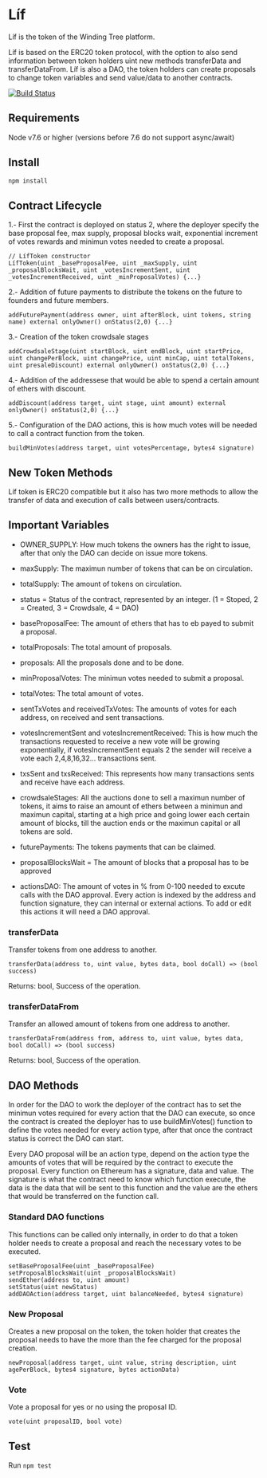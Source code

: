 # Líf

Líf is the token of the Winding Tree platform.

Líf is based on the ERC20 token protocol, with the option to also send information between token holders uint new methods transferData and transferDataFrom.
Líf is also a DAO, the token holders can create proposals to change token variables and send value/data to another contracts.

[![Build Status](https://travis-ci.org/windingtree/LifToken.svg?branch=master)](https://travis-ci.org/windingtree/LifToken)

## Requirements

Node v7.6 or higher (versions before 7.6 do not support async/await)

## Install

```sh
npm install
```

## Contract Lifecycle

1.- First the contract is deployed on status 2, where the deployer specify the base proposal fee, max supply, proposal blocks wait, exponential increment of votes rewards and minimun votes needed to create a proposal.
  ```
  // LífToken constructor
  LífToken(uint _baseProposalFee, uint _maxSupply, uint _proposalBlocksWait, uint _votesIncrementSent, uint _votesIncrementReceived, uint _minProposalVotes) {...}
  ```
2.- Addition of future payments to distribute the tokens on the future to founders and future members.
  ```
  addFuturePayment(address owner, uint afterBlock, uint tokens, string name) external onlyOwner() onStatus(2,0) {...}
  ```
3.- Creation of the token crowdsale stages
  ```
  addCrowdsaleStage(uint startBlock, uint endBlock, uint startPrice, uint changePerBlock, uint changePrice, uint minCap, uint totalTokens, uint presaleDiscount) external onlyOwner() onStatus(2,0) {...}
  ```
4.- Addition of the addressese that would be able to spend a certain amount of ethers with discount.
  ```
  addDiscount(address target, uint stage, uint amount) external onlyOwner() onStatus(2,0) {...}
  ```
5.- Configuration of the DAO actions, this is how much votes will be needed to call a contract function from the token.
  ```
  buildMinVotes(address target, uint votesPercentage, bytes4 signature)
  ```

## New Token Methods

Líf token is ERC20 compatible but it also has two more methods to allow the transfer of data and execution of calls between users/contracts.

## Important Variables

- OWNER_SUPPLY: How much tokens the owners has the right to issue, after that only the DAO can decide on issue more tokens.

- maxSupply: The maximun number of tokens that can be on circulation.

- totalSupply: The amount of tokens on circulation.

- status = Status of the contract, represented by an integer. (1 = Stoped, 2 = Created, 3 = Crowdsale, 4 = DAO)

- baseProposalFee: The amount of ethers that has to eb payed to submit a proposal.

- totalProposals: The total amount of proposals.

- proposals: All the proposals done and to be done.

- minProposalVotes: The minimun votes needed to submit a proposal.

- totalVotes: The total amount of votes.

- sentTxVotes and receivedTxVotes: The amounts of votes for each address, on received and sent transactions.

- votesIncrementSent and votesIncrementReceived: This is how much the transactions requested to receive a new vote will be growing exponentially, if votesIncrementSent equals 2 the sender will receive a vote each 2,4,8,16,32... transactions sent.

- txsSent and txsReceived: This represents how many transactions sents and receive have each address.

- crowdsaleStages: All the auctions done to sell a maximun number of tokens, it aims to raise an amount of ethers between a minimun and maximun capital, starting at a high price and going lower each certain amount of blocks, till the auction ends or the maximun capital or all tokens are sold.

- futurePayments: The tokens payments that can be claimed.

- proposalBlocksWait = The amount of blocks that a proposal has to be approved

- actionsDAO: The amount of votes in % from 0-100 needed to excute calls with the DAO approval. Every action is indexed by the address and function signature, they can internal or external actions. To add or edit this actions it will need a DAO approval.

### transferData

Transfer tokens from one address to another.
```
transferData(address to, uint value, bytes data, bool doCall) => (bool success)
```
Returns: bool, Success of the operation.

### transferDataFrom

Transfer  an allowed amount of tokens from one address to another.
```
transferDataFrom(address from, address to, uint value, bytes data, bool doCall) => (bool success)
```
Returns: bool, Success of the operation.

## DAO Methods

In order for the DAO to work the deployer of the contract has to set the minimun votes required for every action that the DAO can execute, so once the contract is created the deployer has to use buildMinVotes() function to define the votes needed for every action type, after that once the contract status is correct the DAO can start.

Every DAO proposal will be an action type, depend on the action type the amounts of votes that will be required by the contract to execute the proposal. Every function on Ethereum has a signature, data and value.
The signature is what the contract need to know which function execute, the data is the data that will be sent to this function and the value are the ethers that would be transferred on the function call.

### Standard DAO functions

This functions can be called only internally, in order to do that a token holder needs to create a proposal and reach the necessary votes to be executed.

```
setBaseProposalFee(uint _baseProposalFee)
setProposalBlocksWait(uint _proposalBlocksWait)
sendEther(address to, uint amount)
setStatus(uint newStatus)
addDAOAction(address target, uint balanceNeeded, bytes4 signature)
```

### New Proposal

Creates a new proposal on the token, the token holder that creates the proposal needs to have the more than the fee charged for the proposal creation.
```
newProposal(address target, uint value, string description, uint agePerBlock, bytes4 signature, bytes actionData)
```

### Vote

Vote a proposal for yes or no using the proposal ID.
```
vote(uint proposalID, bool vote)
```

## Test

Run `npm test`
